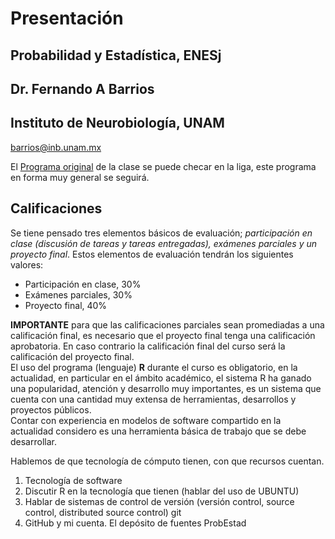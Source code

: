 # Presentación  
## Probabilidad y Estadística, ENESj  
## Dr. Fernando A Barrios  
## Instituto de Neurobiología, UNAM  
barrios@inb.unam.mx  


El [Programa original](https://fabarrios.github.io/ProbEstad/ProgramaOriginal.pdf)
de la clase se puede checar en la liga, este programa en forma muy general se seguirá.  

## Calificaciones  

Se tiene pensado tres elementos básicos de evaluación; *participación en clase (discusión de tareas y tareas entregadas), exámenes parciales y un proyecto final*. Estos elementos de evaluación tendrán los siguientes valores:  
- Participación en clase, 30%  
- Exámenes parciales, 30%  
- Proyecto final, 40%  

**IMPORTANTE** para que las calificaciones parciales sean promediadas a una calificación final, es necesario que el proyecto final tenga una calificación aprobatoria.  En caso contrario la calificación final del curso será la calificación del proyecto final.  
El uso del programa (lenguaje) **R** durante el curso es obligatorio, en la actualidad, en particular en el ámbito académico, el sistema R ha ganado una popularidad, atención y desarrollo muy importantes, es un sistema que cuenta con una cantidad muy extensa de herramientas, desarrollos y proyectos públicos.  
Contar con experiencia en modelos de software compartido en la actualidad considero es una herramienta básica de trabajo que se debe desarrollar.  

Hablemos de que tecnología de cómputo tienen, con que recursos cuentan.  
1. Tecnología de software  
2. Discutir R en la tecnología que tienen (hablar del uso de UBUNTU)  
3. Hablar de sistemas de control de versión (versión control, source control, distributed source control) git  
4. GitHub y mi cuenta. El depósito de fuentes ProbEstad  
